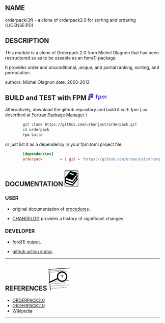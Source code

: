 ## NAME
   orderpack(3f) - a clone of orderpack2.0 for sorting and ordering
   (LICENSE:PD)

## DESCRIPTION

This module is a clone of Orderpack 2.0 from Michel Olagnon that has
been restructured so as to be useable as an fpm(1) package.

It provides order and unconditional, unique, and partial
ranking, sorting, and permutation.

authors: Michel Olagnon
date: 2000-2012

<!--
## BUILDING THE MODULE USING make(1) ![gmake](docs/images/gnu.gif)
     git clone https://github.com/urbanjost/orderpack.git
     cd orderpack/src
     # change Makefile if not using one of the listed compilers
     
     # for gfortran
     make clean
     make F90=gfortran gfortran
     
     # for ifort
     make clean
     make F90=ifort ifort

     # for nvfortran
     make clean
     make F90=nvfortran nvfortran

This will compile the Fortran module and basic example
program that exercise the routine.
-->

## BUILD and TEST with FPM ![-](docs/images/fpm_logo.gif)

   Alternatively, download the github repository and build it with
   fpm ( as described at [Fortran Package Manager](https://github.com/fortran-lang/fpm) )

```bash
        git clone https://github.com/urbanjost/orderpack.git
        cd orderpack
        fpm build
```

   or just list it as a dependency in your fpm.toml project file.

```toml
        [dependencies]
        orderpack        = { git = "https://github.com/urbanjost/orderpack.git" }
```
## DOCUMENTATION   ![docs](docs/images/docs.gif)

### USER
   - original documentation of [procedures](https://urbanjost.github.io/orderpack/).
<!--
   - A single page that uses javascript to combine all the HTML
     descriptions of the man-pages is at 
     [BOOK_orderpack](https://urbanjost.github.io/orderpack/BOOK_orderpack.html).

   - a simple index to the man-pages in HTML form for the
   [routines](https://urbanjost.github.io/orderpack/man3.html) 
   and [programs](https://urbanjost.github.io/orderpack/man1.html) 

   - There are man-pages in the repository download in the docs/ directory
     that may be installed on ULS (Unix-Like Systems).

   - ![man-pages](docs/images/manpages.gif)
      + [manpages.zip](https://urbanjost.github.io/orderpack/manpages.zip)
      + [manpages.tgz](https://urbanjost.github.io/orderpack/manpages.tgz)
-->

   - [CHANGELOG](docs/CHANGELOG.md) provides a history of significant changes

### DEVELOPER
   - [ford(1) output](https://urbanjost.github.io/orderpack/fpm-ford/index.html).
<!--
   - [doxygen(1) output](https://urbanjost.github.io/orderpack/doxygen_out/html/index.html).
-->

   - [github action status](docs/STATUS.md) 
---

## REFERENCES ![-](docs/images/ref.gif)

   * [ORDERPACK2.0](http://www.fortran-2000.com/rank/)
   * [ORDERPACK2.0](https://forge-dga.jouy.inra.fr/svn/qtlmap/trunk/lib/orderpack-2.0/index.html)
   * [Wikipedia](https://en.m.wikipedia.org/wiki/Sorting_algorithm)

---

